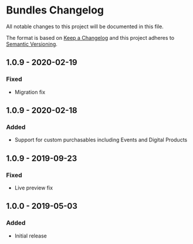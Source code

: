 # Bundles Changelog

All notable changes to this project will be documented in this file.

The format is based on [Keep a Changelog](http://keepachangelog.com/) and this project adheres to [Semantic Versioning](http://semver.org/).

## 1.0.9 - 2020-02-19

### Fixed
- Migration fix

## 1.0.9 - 2020-02-18

### Added
- Support for custom purchasables including Events and Digital Products

## 1.0.9 - 2019-09-23

### Fixed
- Live preview fix

## 1.0.0 - 2019-05-03

### Added
- Initial release
